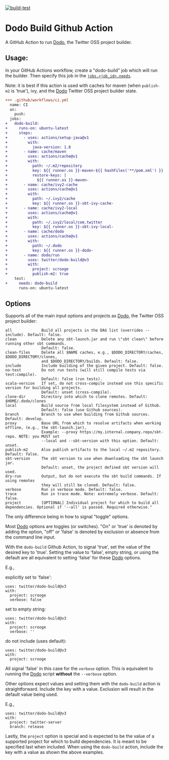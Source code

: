 [![build-test](https://github.com/twitter/dodo-build/workflows/build-test/badge.svg?branch=master)](https://github.com/twitter/dodo-build/actions/)
# Dodo Build Github Action

A GitHub Action to run [Dodo](https://github.com/twitter/dodo), the Twitter OSS project builder.

## Usage:

In your GitHub Actions workflow, create a "dodo-build" job which will run the builder. Then specify this job in the [`jobs.<job_id>.needs`](https://help.github.com/en/actions/reference/workflow-syntax-for-github-actions#jobsjob_idneeds). 

Note: it is best if this action is used with caches for maven (when `publish-m2` is 'true'), ivy, and the [Dodo](https://github.com/twitter/dodo) Twitter OSS project builder state.

```diff
+++ .github/workflows/ci.yml
  name: CI
  on:
    push:
  jobs:
+   dodo-build:
+     runs-on: ubuntu-latest
+     steps:
+       - uses: actions/setup-java@v1
+         with:
+           java-version: 1.8
+       - name: cache/maven
+         uses: actions/cache@v1
+         with:
+           path: ~/.m2/repository
+           key: ${{ runner.os }}-maven-${{ hashFiles('**/pom.xml') }}
+           restore-keys: |
+             ${{ runner.os }}-maven-
+       - name: cache/ivy2-cache
+         uses: actions/cache@v1
+         with:
+           path: ~/.ivy2/cache
+           key: ${{ runner.os }}-sbt-ivy-cache-
+       - name: cache/ivy2-local
+         uses: actions/cache@v1
+         with:
+           path: ~/.ivy2/local/com.twitter
+           key: ${{ runner.os }}-sbt-ivy-local-
+       - name: cache/dodo
+         uses: actions/cache@v1
+         with:
+           path: ~/.dodo
+           key: ${{ runner.os }}-dodo-
+       - name: dodo/run
+         uses: twitter/dodo-build@v3
+         with:
+           project: scrooge
+           publish-m2: true
    test:
+     needs: dodo-build
      runs-on: ubuntu-latest
```

## Options

Supports all of the main input options and projects as [Dodo](https://github.com/twitter/dodo), the Twitter OSS project builder: 

```
all             Build all projects in the DAG list (overrides --include). Default: false.
clean           Delete any sbt-launch.jar and run \"sbt clean\" before running other sbt commands.
                Default: false.
clean-files     Delete all $NAME caches, e.g., $DODO_DIRECTORY/caches, $DODO_DIRECTORY/clones, 
                and $DODO_DIRECTORY/builds. Default: false.
include         Include building of the given project. Default: false.
no-test         Do not run tests (will still compile tests via test:compile). 
                Default: false (run tests).
scala-version   If set, do not cross-compile instead use this specific version for building all projects.
                Default: unset (cross-compile).
clone-dir       Directory into which to clone remotes. Default: $HOME/.dodo/clones
local           Build source from local filesystem instead of Github. 
                Default: false (use Github sources).
branch          Branch to use when building from Github sources. Default: develop.
proxy           Base URL from which to resolve artifacts when working offline, (e.g., the sbt-launch.jar),
                Example: --proxy https://my.internal.company.repo/sbt-repo. NOTE: you MUST set 
                --local and --sbt-version with this option. Default: unset.
publish-m2      Also publish artifacts to the local ~/.m2 repository. Default: false.
sbt-version     The sbt version to use when downloading the sbt launch jar.
                Default: unset, the project defined sbt version will used.
dry-run         Output, but do not execute the sbt build commands. If using remotes
                they will still be cloned. Default: false.
verbose         Run in verbose mode. Default: false.
trace           Run in trace mode. Note: extremely verbose. Default: false.
project         [OPTIONAL] Individual project for which to build all dependencies. Optional if '--all' is passed. Required otherwise."
```

The only difference being in how to signal "toggle" options. 

Most [Dodo](https://github.com/twitter/dodo) options are
toggles (or switches). "On" or 'true' is denoted by adding the option, "off" or 'false' is denoted by exclusion or absence from the command line input. 

With the `dodo-build` Github Action, to signal 'true', set the value of the desired key to 'true'. Setting the value to 'false', empty string, or using the default are all equivalent to setting 'false' for these [Dodo](https://github.com/twitter/dodo) options.
			
E.g.,

explicitly set to 'false':

```
uses: twitter/dodo-build@v3
with:
  project: scrooge
  verbose: false
```

set to empty string:

```
uses: twitter/dodo-build@v3
with:
  project: scrooge
  verbose: ''
```

do not include (uses default):

```
uses: twitter/dodo-build@v3
with:
  project: scrooge
```

All signal 'false' in this case for the `verbose` option. This is equivalent to running the [Dodo](https://github.com/twitter/dodo) script **without** the `--verbose` option.

Other options expect values and setting them with the `dodo-build` action is straightforward. Include the key with a value. Exclusion will result in the default value being used.

E.g.,

```
uses: twitter/dodo-build@v3
with:
  project: twitter-server
  branch: release
```

Lastly, the `project` option is special and is expected to be the value of a supported project for which to build dependencies. It is meant to be specified last when included. When using the `dodo-build` action, include the key with a value as shown the above examples.
